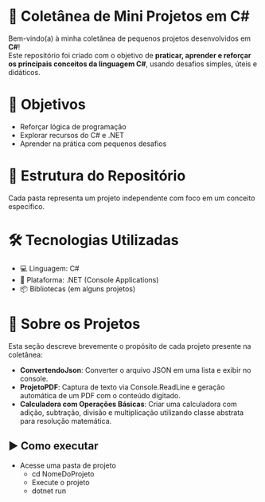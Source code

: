 # 🧩 Coletânea de Mini Projetos em C#
Bem-vindo(a) à minha coletânea de pequenos projetos desenvolvidos em **C#**!  
Este repositório foi criado com o objetivo de **praticar, aprender e reforçar os principais conceitos da linguagem C#**, usando desafios simples, úteis e didáticos.


# 🚀 Objetivos
- Reforçar lógica de programação
- Explorar recursos do C# e .NET
- Aprender na prática com pequenos desafios


# 📁 Estrutura do Repositório
Cada pasta representa um projeto independente com foco em um conceito específico. 


# 🛠 Tecnologias Utilizadas
- 💻 Linguagem: C#
- 🧰 Plataforma: .NET (Console Applications)
- 📦 Bibliotecas (em alguns projetos)


# 📌 Sobre os Projetos
Esta seção descreve brevemente o propósito de cada projeto presente na coletânea:
- **ConvertendoJson**: Converter o arquivo JSON em uma lista e exibir no console.
- **ProjetoPDF**: Captura de texto via Console.ReadLine e geração automática de um PDF com o conteúdo digitado.
- **Calculadora com Operações Básicas**: Criar uma calculadora com adição, subtração, divisão e multiplicação utilizando classe abstrata para resolução matemática.

 ## ▶️ Como executar
 - Acesse uma pasta de projeto
   - cd NomeDoProjeto
   - Execute o projeto
   - dotnet run











